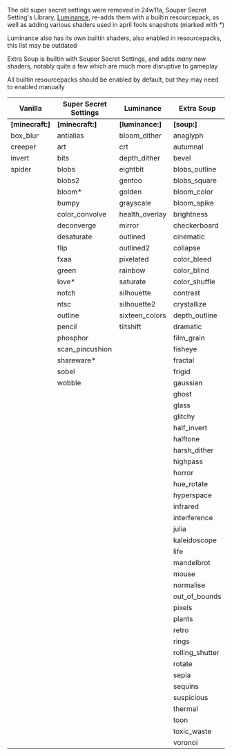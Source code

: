 The old super secret settings were removed in 24w11a, Souper Secret Setting's Library, [Luminance](https://modrinth.com/mod/luminance), re-adds them with a builtin resourcepack, as well as adding various shaders used in april fools snapshots (marked with *)

Luminance also has its own builtin shaders, also enabled in resourcepacks, this list may be outdated

Extra Soup is builtin with Souper Secret Settings, and adds *many* new shaders, notably quite a few which are much more disruptive to gameplay


All builtin resourcepacks should be enabled by default, but they may need to enabled manually

| Vanilla          | Super Secret Settings | Luminance        | Extra Soup      |
|------------------|-----------------------|------------------|-----------------|
| **[minecraft:]** | **[minecraft:]**      | **[luminance:]** | **[soup:]**     |
| box_blur         | antialias             | bloom_dither     | anaglyph        |
| creeper          | art                   | crt              | autumnal        |
| invert           | bits                  | depth_dither     | bevel           |
| spider           | blobs                 | eightbit         | blobs_outline   |
|                  | blobs2                | gentoo           | blobs_square    |
|                  | bloom*                | golden           | bloom_color     |
|                  | bumpy                 | grayscale        | bloom_spike     |
|                  | color_convolve        | health_overlay   | brightness      |
|                  | deconverge            | mirror           | checkerboard    |
|                  | desaturate            | outlined         | cinematic       |
|                  | flip                  | outlined2        | collapse        |
|                  | fxaa                  | pixelated        | color_bleed     |
|                  | green                 | rainbow          | color_blind     |
|                  | love*                 | saturate         | color_shuffle   |
|                  | notch                 | silhouette       | contrast        |
|                  | ntsc                  | silhouette2      | crystallize     |
|                  | outline               | sixteen_colors   | depth_outline   |
|                  | pencil                | tiltshift        | dramatic        |
|                  | phosphor              |                  | film_grain      |
|                  | scan_pincushion       |                  | fisheye         |
|                  | shareware*            |                  | fractal         |
|                  | sobel                 |                  | frigid          |
|                  | wobble                |                  | gaussian        |
|                  |                       |                  | ghost           |
|                  |                       |                  | glass           |
|                  |                       |                  | glitchy         |
|                  |                       |                  | half_invert     |
|                  |                       |                  | halftone        |
|                  |                       |                  | harsh_dither    |
|                  |                       |                  | highpass        |
|                  |                       |                  | horror          |
|                  |                       |                  | hue_rotate      |
|                  |                       |                  | hyperspace      |
|                  |                       |                  | infrared        |
|                  |                       |                  | interference    |
|                  |                       |                  | julia           |
|                  |                       |                  | kaleidoscope    |
|                  |                       |                  | life            |
|                  |                       |                  | mandelbrot      |
|                  |                       |                  | mouse           |
|                  |                       |                  | normalise       |
|                  |                       |                  | out_of_bounds   |
|                  |                       |                  | pixels          |
|                  |                       |                  | plants          |
|                  |                       |                  | retro           |
|                  |                       |                  | rings           |
|                  |                       |                  | rolling_shutter |
|                  |                       |                  | rotate          |
|                  |                       |                  | sepia           |
|                  |                       |                  | sequins         |
|                  |                       |                  | suspicious      |
|                  |                       |                  | thermal         |
|                  |                       |                  | toon            |
|                  |                       |                  | toxic_waste     |
|                  |                       |                  | voronoi         |